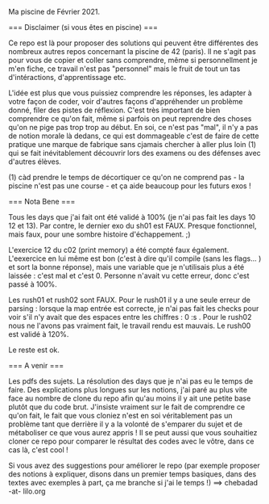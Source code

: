 Ma piscine de Février 2021.

=== Disclaimer (si vous êtes en piscine) ===

Ce repo est là pour proposer des solutions qui peuvent être différentes des nombreux autres repos concernant la piscine de 42 (paris).
Il ne s'agit pas pour vous de copier et coller sans comprendre, même si personnellment je m'en fiche, ce travail n'est pas "personnel" mais le fruit de tout un tas d'intéractions, d'apprentissage etc.

L'idée est plus que vous puissiez comprendre les réponses, les adapter à votre façon de coder, voir d'autres façons d'appréhender un problème donné, filer des pistes de réflexion. C'est très important de bien comprendre ce qu'on fait, même si parfois on peut reprendre des choses qu'on ne pige pas trop trop au début. En soi, ce n'est pas "mal", il n'y a pas de notion morale là dedans, ce qui est dommageable c'est de faire de cette pratique une marque de fabrique sans cjamais chercher à aller plus loin (1) qui se fait inévitablement découvrir lors des examens ou des défenses avec d'autres élèves.

(1) càd prendre le temps de décortiquer ce qu'on ne comprend pas - la piscine n'est pas une course - et ça aide beaucoup pour les futurs exos !

=== Nota Bene ===

Tous les days que j'ai fait ont été validé à 100% (je n'ai pas fait les days 10 12 et 13). Par contre, le dernier exo du sh01 est FAUX. Presque fonctionnel, mais faux, pour une sombre histoire d'échappement. ;)

L'exercice 12 du c02 (print memory) a été compté faux également. L'eexercice en lui même est bon (c'est à dire qu'il compile (sans les flags... ) et sort la bonne réponse), mais une variable que je n'utilisais plus a été laissée : c'est mal et c'est 0. Personne n'avait vu cette erreur, donc c'est passé à 100%.

Les rush01 et rush02 sont FAUX. Pour le rush01 il y a une seule erreur de parsing : lorsque la map entrée est correcte, je n'ai pas fait les checks pour voir s'il n'y avait que des espaces entre les chiffres : 0 :s . Pour le rush02 nous ne l'avons pas vraiment fait, le travail rendu est mauvais. Le rush00 est validé à 120%.

Le reste est ok.

=== A venir ===

Les pdfs des sujets. La résolution des days que je n'ai pas eu le temps de faire. Des explications plus longues sur les notions, j'ai paré au plus vite face au nombre de clone du repo afin qu'au moins il y ait une petite base plutôt que du code brut. J'insiste vraiment sur le fait de comprendre ce qu'on fait, le fait que vous cloniez n'est en soi véritablement pas un problème tant que derrière il y a la volonté de s'emparer du sujet et de métaboliser ce que vous aurez appris ! Il se peut aussi que vous souhaitiez cloner ce repo pour comparer le résultat des codes avec le vôtre, dans ce cas là, c'est cool !

Si vous avez des suggestions pour améliorer le repo (par exemple proposer des notions à expliquer, disons dans un premier temps basiques, dans des textes avec exemples à part, ça me branche si j'ai le temps !) ==> chebadad -at- lilo.org
